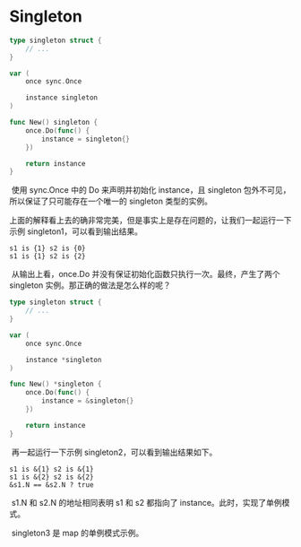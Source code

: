 # Singleton

``` go
type singleton struct {
	// ...
}

var (
	once sync.Once

	instance singleton
)

func New() singleton {
	once.Do(func() {
		instance = singleton{}
	})

	return instance
}
```

​	使用 sync.Once 中的 Do 来声明并初始化 instance，且 singleton 包外不可见，所以保证了只可能存在一个唯一的 singleton 类型的实例。

​	上面的解释看上去的确非常完美，但是事实上是存在问题的，让我们一起运行一下示例 singleton1，可以看到输出结果。

``` shell
s1 is {1} s2 is {0}
s1 is {1} s2 is {2}
```

​	从输出上看，once.Do 并没有保证初始化函数只执行一次。最终，产生了两个 singleton 实例。那正确的做法是怎么样的呢？

``` go
type singleton struct {
	// ...
}

var (
	once sync.Once

	instance *singleton
)

func New() *singleton {
	once.Do(func() {
		instance = &singleton{}
	})

	return instance
}
```

​	再一起运行一下示例 singleton2，可以看到输出结果如下。

``` shell
s1 is &{1} s2 is &{1}
s1 is &{2} s2 is &{2}
&s1.N == &s2.N ? true
```

​	s1.N 和 s2.N 的地址相同表明 s1 和 s2 都指向了 instance。此时，实现了单例模式。

​	singleton3 是 map 的单例模式示例。
